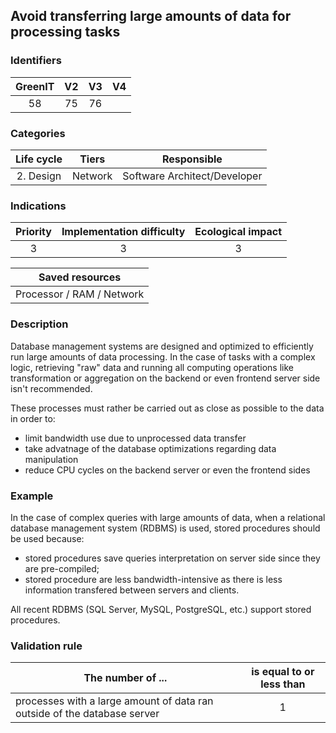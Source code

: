## Avoid transferring large amounts of data for processing tasks

### Identifiers

| GreenIT | V2  | V3  |  V4  |
|:-------:|:---:|:---:|:----:|
|   58    | 75  | 76  |      |

### Categories

| Life cycle |  Tiers  |         Responsible          |
|:----------:|:-------:|:----------------------------:|
| 2. Design  | Network | Software Architect/Developer |

### Indications

| Priority | Implementation difficulty | Ecological impact |
|:--------:|:-------------------------:|:-----------------:|
|    3     |             3             |         3         |

|                      Saved resources                      |
|:---------------------------------------------------------:|
|                 Processor / RAM / Network                 |

### Description

Database management systems are designed and optimized to efficiently run large amounts of data processing.
In the case of tasks with a complex logic, retrieving "raw" data and running all computing operations like
transformation or aggregation on the backend or even frontend server side isn't recommended.

These processes must rather be carried out as close as possible to the data in order to:

- limit bandwidth use due to unprocessed data transfer
- take advatnage of the database optimizations regarding data manipulation
- reduce CPU cycles on the backend server or even the frontend sides

### Example

In the case of complex queries with large amounts of data, when a relational database management system (RDBMS) is used, 
stored procedures should be used because:

- stored procedures save queries interpretation on server side since they are pre-compiled;
- stored procedure are less bandwidth-intensive as there is less information transfered between servers and clients.

All recent RDBMS (SQL Server, MySQL, PostgreSQL, etc.) support stored procedures.

### Validation rule

| The number of ...                                                        | is equal to or less than |  
|--------------------------------------------------------------------------|:------------------------:|
| processes with a large amount of data ran outside of the database server |             1            |
